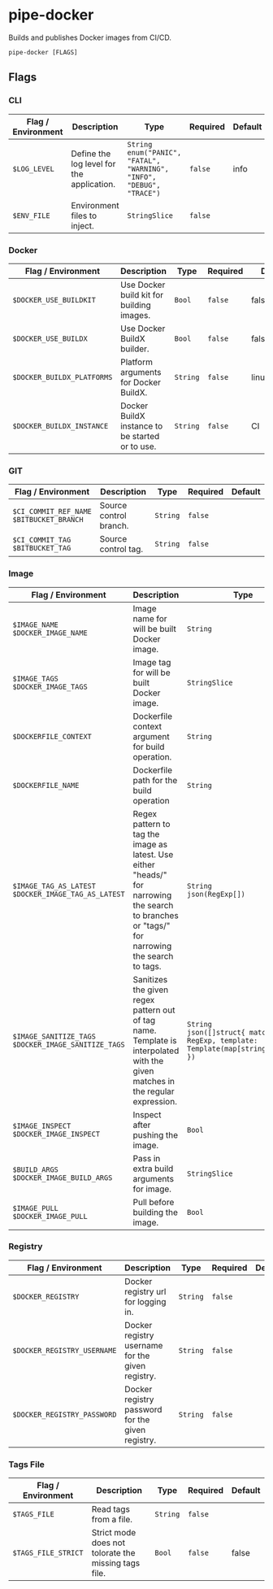 # pipe-docker

Builds and publishes Docker images from CI/CD.

`pipe-docker [FLAGS]`

## Flags

### CLI

| Flag / Environment |  Description   |  Type    | Required | Default |
|---------------- | --------------- | --------------- |  --------------- |  --------------- |
| `$LOG_LEVEL` | Define the log level for the application.  | `String`<br/>`enum("PANIC", "FATAL", "WARNING", "INFO", "DEBUG", "TRACE")` | `false` | info |
| `$ENV_FILE` | Environment files to inject. | `StringSlice` | `false` |  |

### Docker

| Flag / Environment |  Description   |  Type    | Required | Default |
|---------------- | --------------- | --------------- |  --------------- |  --------------- |
| `$DOCKER_USE_BUILDKIT` | Use Docker build kit for building images. | `Bool` | `false` | false |
| `$DOCKER_USE_BUILDX` | Use Docker BuildX builder. | `Bool` | `false` | false |
| `$DOCKER_BUILDX_PLATFORMS` | Platform arguments for Docker BuildX. | `String` | `false` | linux/amd64 |
| `$DOCKER_BUILDX_INSTANCE` | Docker BuildX instance to be started or to use. | `String` | `false` | CI |

### GIT

| Flag / Environment |  Description   |  Type    | Required | Default |
|---------------- | --------------- | --------------- |  --------------- |  --------------- |
| `$CI_COMMIT_REF_NAME`<br/>`$BITBUCKET_BRANCH` | Source control branch. | `String` | `false` |  |
| `$CI_COMMIT_TAG`<br/>`$BITBUCKET_TAG` | Source control tag. | `String` | `false` |  |

### Image

| Flag / Environment |  Description   |  Type    | Required | Default |
|---------------- | --------------- | --------------- |  --------------- |  --------------- |
| `$IMAGE_NAME`<br/>`$DOCKER_IMAGE_NAME` | Image name for will be built Docker image. | `String` | `true` |  |
| `$IMAGE_TAGS`<br/>`$DOCKER_IMAGE_TAGS` | Image tag for will be built Docker image. | `StringSlice` | `true` |  |
| `$DOCKERFILE_CONTEXT` | Dockerfile context argument for build operation. | `String` | `false` | . |
| `$DOCKERFILE_NAME` | Dockerfile path for the build operation | `String` | `false` | Dockerfile |
| `$IMAGE_TAG_AS_LATEST`<br/>`$DOCKER_IMAGE_TAG_AS_LATEST` | Regex pattern to tag the image as latest. Use either "heads/" for narrowing the search to branches or "tags/" for narrowing the search to tags.  | `String`<br/>`json(RegExp[])` | `false` | [ "^tags/v?\\d+.\\d+.\\d+$" ] |
| `$IMAGE_SANITIZE_TAGS`<br/>`$DOCKER_IMAGE_SANITIZE_TAGS` | Sanitizes the given regex pattern out of tag name. Template is interpolated with the given matches in the regular expression.  | `String`<br/>`json([]struct{ match: RegExp, template: Template(map[string]string) })` | `false` | [<br />{ "match": "([^/]*)/(.*)", "template": "{{ index $ 1 | to_upper_case }}_{{ index $ 2 }}" }<br />] |
| `$IMAGE_INSPECT`<br/>`$DOCKER_IMAGE_INSPECT` | Inspect after pushing the image. | `Bool` | `false` | false |
| `$BUILD_ARGS`<br/>`$DOCKER_IMAGE_BUILD_ARGS` | Pass in extra build arguments for image. | `StringSlice` | `false` |  |
| `$IMAGE_PULL`<br/>`$DOCKER_IMAGE_PULL` | Pull before building the image. | `Bool` | `false` | false |

### Registry

| Flag / Environment |  Description   |  Type    | Required | Default |
|---------------- | --------------- | --------------- |  --------------- |  --------------- |
| `$DOCKER_REGISTRY` | Docker registry url for logging in. | `String` | `false` |  |
| `$DOCKER_REGISTRY_USERNAME` | Docker registry username for the given registry. | `String` | `false` |  |
| `$DOCKER_REGISTRY_PASSWORD` | Docker registry password for the given registry. | `String` | `false` |  |

### Tags File

| Flag / Environment |  Description   |  Type    | Required | Default |
|---------------- | --------------- | --------------- |  --------------- |  --------------- |
| `$TAGS_FILE` | Read tags from a file. | `String` | `false` |  |
| `$TAGS_FILE_STRICT` | Strict mode does not tolorate the missing tags file. | `Bool` | `false` | false |
